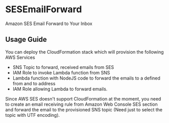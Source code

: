 # SESEmailForward
Amazon SES Email Forward to Your Inbox

## Usage Guide
You can deploy the CloudFormation stack which will provision the following AWS Services
- SNS Topic to forward, received emails from SES
- IAM Role to invoke Lambda function from SNS
- Lambda function with NodeJS code to forward the emails to a defined from and to address
- IAM Role allowing Lambda to forward emails.

Since AWS SES doesn't support CloudFormation at the moment, you need to create an email receiving rule from Amazon Web Console SES section and forward the email to the provisioned SNS topic (Need just to select the topic with UTF encoding).